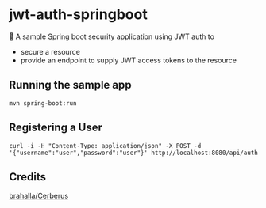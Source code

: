 # jwt-auth-springboot
:key: A sample Spring boot security application using JWT auth to

* secure a resource
* provide an endpoint to supply JWT access tokens to the resource

## Running the sample app
```
mvn spring-boot:run
```

## Registering a User
```
curl -i -H "Content-Type: application/json" -X POST -d '{"username":"user","password":"user"}' http://localhost:8080/api/auth
```

## Credits
[brahalla/Cerberus](https://github.com/brahalla/Cerberus) 
